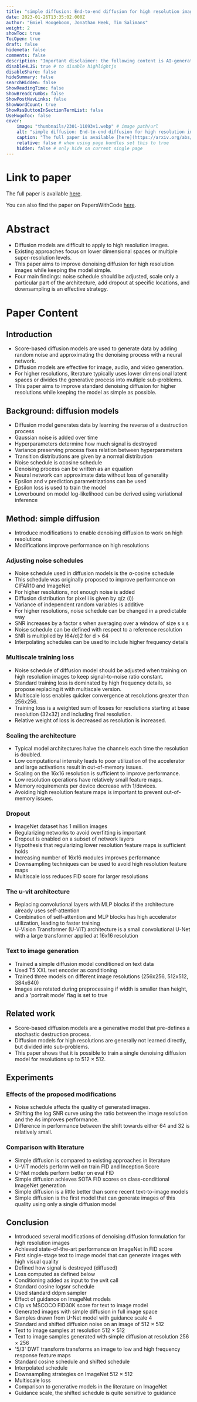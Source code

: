 ```yaml
---
title: "simple diffusion: End-to-end diffusion for high resolution images"
date: 2023-01-26T13:35:02.000Z
author: "Emiel Hoogeboom, Jonathan Heek, Tim Salimans"
weight: 2
showToc: true
TocOpen: true
draft: false
hidemeta: false
comments: false
description: "Important disclaimer: the following content is AI-generated, please make sure to fact check the presented information by reading the full paper."
disableHLJS: true # to disable highlightjs
disableShare: false
hideSummary: false
searchHidden: false
ShowReadingTime: false
ShowBreadCrumbs: false
ShowPostNavLinks: false
ShowWordCount: true
ShowRssButtonInSectionTermList: false
UseHugoToc: false
cover:
    image: "thumbnails/2301-11093v1.webp" # image path/url
    alt: "simple diffusion: End-to-end diffusion for high resolution images" # alt text
    caption: "The full paper is available [here](https://arxiv.org/abs/2301.11093)." # display caption under cover
    relative: false # when using page bundles set this to true
    hidden: false # only hide on current single page
---
```


# Link to paper
The full paper is available [here](https://arxiv.org/abs/2301.11093).

You can also find the paper on PapersWithCode [here](https://paperswithcode.com/paper/simple-diffusion-end-to-end-diffusion-for).

# Abstract
- Diffusion models are difficult to apply to high resolution images.
- Existing approaches focus on lower dimensional spaces or multiple super-resolution levels.
- This paper aims to improve denoising diffusion for high resolution images while keeping the model simple.
- Four main findings: noise schedule should be adjusted, scale only a particular part of the architecture, add dropout at specific locations, and downsampling is an effective strategy.

# Paper Content

## Introduction
- Score-based diffusion models are used to generate data by adding random noise and approximating the denoising process with a neural network.
- Diffusion models are effective for image, audio, and video generation.
- For higher resolutions, literature typically uses lower dimensional latent spaces or divides the generative process into multiple sub-problems.
- This paper aims to improve standard denoising diffusion for higher resolutions while keeping the model as simple as possible.

## Background: diffusion models
- Diffusion model generates data by learning the reverse of a destruction process
- Gaussian noise is added over time
- Hyperparameters determine how much signal is destroyed
- Variance preserving process fixes relation between hyperparameters
- Transition distributions are given by a normal distribution
- Noise schedule is αcosine schedule
- Denoising process can be written as an equation
- Neural network can approximate data without loss of generality
- Epsilon and v prediction parametrizations can be used
- Epsilon loss is used to train the model
- Lowerbound on model log-likelihood can be derived using variational inference

## Method: simple diffusion
- Introduce modifications to enable denoising diffusion to work on high resolutions
- Modifications improve performance on high resolutions

### Adjusting noise schedules
- Noise schedule used in diffusion models is the α-cosine schedule
- This schedule was originally proposed to improve performance on CIFAR10 and ImageNet
- For higher resolutions, not enough noise is added
- Diffusion distribution for pixel i is given by q(z (i))
- Variance of independent random variables is additive
- For higher resolutions, noise schedule can be changed in a predictable way
- SNR increases by a factor s when averaging over a window of size s x s
- Noise schedule can be defined with respect to a reference resolution
- SNR is multiplied by (64/d)2 for d > 64
- Interpolating schedules can be used to include higher frequency details

### Multiscale training loss
- Noise schedule of diffusion model should be adjusted when training on high resolution images to keep signal-to-noise ratio constant.
- Standard training loss is dominated by high frequency details, so propose replacing it with multiscale version.
- Multiscale loss enables quicker convergence at resolutions greater than 256x256.
- Training loss is a weighted sum of losses for resolutions starting at base resolution (32x32) and including final resolution.
- Relative weight of loss is decreased as resolution is increased.

### Scaling the architecture
- Typical model architectures halve the channels each time the resolution is doubled.
- Low computational intensity leads to poor utilization of the accelerator and large activations result in out-of-memory issues.
- Scaling on the 16x16 resolution is sufficient to improve performance.
- Low resolution operations have relatively small feature maps.
- Memory requirements per device decrease with 1/devices.
- Avoiding high resolution feature maps is important to prevent out-of-memory issues.

### Dropout
- ImageNet dataset has 1 million images
- Regularizing networks to avoid overfitting is important
- Dropout is enabled on a subset of network layers
- Hypothesis that regularizing lower resolution feature maps is sufficient holds
- Increasing number of 16x16 modules improves performance
- Downsampling techniques can be used to avoid high resolution feature maps
- Multiscale loss reduces FID score for larger resolutions

### The u-vit architecture
- Replacing convolutional layers with MLP blocks if the architecture already uses self-attention
- Combination of self-attention and MLP blocks has high accelerator utilization, leading to faster training
- U-Vision Transformer (U-ViT) architecture is a small convolutional U-Net with a large transformer applied at 16x16 resolution

### Text to image generation
- Trained a simple diffusion model conditioned on text data
- Used T5 XXL text encoder as conditioning
- Trained three models on different image resolutions (256x256, 512x512, 384x640)
- Images are rotated during preprocessing if width is smaller than height, and a 'portrait mode' flag is set to true

## Related work
- Score-based diffusion models are a generative model that pre-defines a stochastic destruction process.
- Diffusion models for high resolutions are generally not learned directly, but divided into sub-problems.
- This paper shows that it is possible to train a single denoising diffusion model for resolutions up to 512 × 512.

## Experiments

### Effects of the proposed modifications
- Noise schedule affects the quality of generated images.
- Shifting the log SNR curve using the ratio between the image resolution and the As improves performance.
- Difference in performance between the shift towards either 64 and 32 is relatively small.

### Comparison with literature
- Simple diffusion is compared to existing approaches in literature
- U-ViT models perform well on train FID and Inception Score
- U-Net models perform better on eval FID
- Simple diffusion achieves SOTA FID scores on class-conditional ImageNet generation
- Simple diffusion is a little better than some recent text-to-image models
- Simple diffusion is the first model that can generate images of this quality using only a single diffusion model

## Conclusion
- Introduced several modifications of denoising diffusion formulation for high resolution images
- Achieved state-of-the-art performance on ImageNet in FID score
- First single-stage text to image model that can generate images with high visual quality
- Defined how signal is destroyed (diffused)
- Loss computed as defined below
- Conditioning added as input to the uvit call
- Standard cosine logsnr schedule
- Used standard ddpm sampler
- Effect of guidance on ImageNet models
- Clip vs MSCOCO FID30K score for text to image model
- Generated images with simple diffusion in full image space
- Samples drawn from U-Net model with guidance scale 4
- Standard and shifted diffusion noise on an image of 512 × 512
- Text to image samples at resolution 512 × 512
- Text to image samples generated with simple diffusion at resolution 256 × 256
- '5/3' DWT transform transforms an image to low and high frequency response feature maps
- Standard cosine schedule and shifted schedule
- Interpolated schedule
- Downsampling strategies on ImageNet 512 × 512
- Multiscale loss
- Comparison to generative models in the literature on ImageNet
- Guidance scale, the shifted schedule is quite sensitive to guidance
